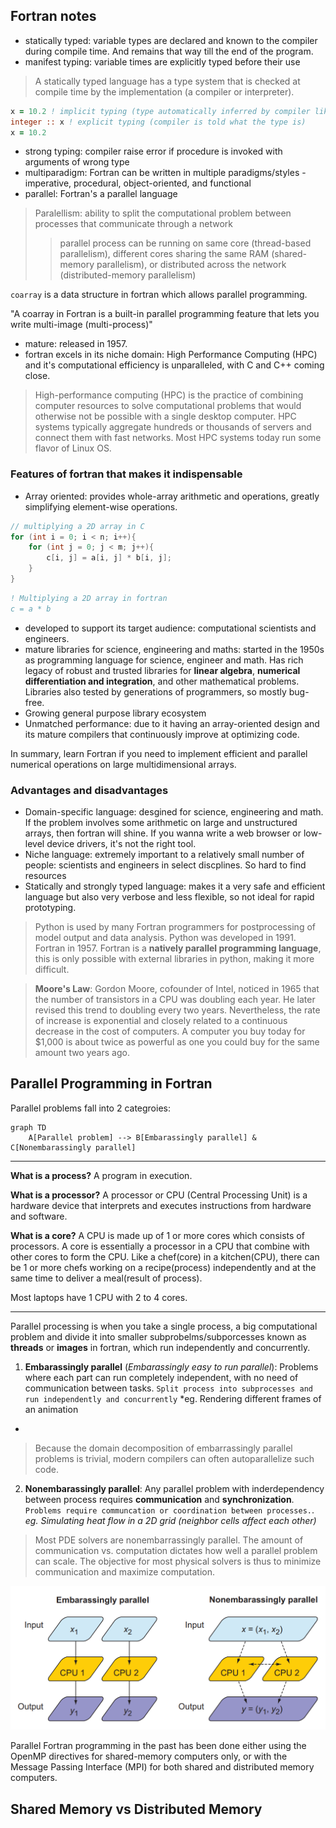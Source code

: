## Fortran notes

- statically typed: variable types are declared and known to the compiler during compile time. And remains that way till the end of the program.
- manifest typing: variable times are explicitly typed before their use 

> A statically typed language has a type system that is checked at compile time by the implementation (a compiler or interpreter).


```fortran
x = 10.2 ! implicit typing (type automatically inferred by compiler like in python)
integer :: x ! explicit typing (compiler is told what the type is)
x = 10.2 
```
- strong typing: compiler raise error if procedure is invoked with arguments of wrong type
- multiparadigm: Fortran can be written in multiple paradigms/styles - imperative, procedural, object-oriented, and functional
- parallel: Fortran's a parallel language
> Paralellism: ability to split the computational problem between processes that communicate through a network
> > parallel process can be running on same core (thread-based parallelism), different cores sharing the same RAM (shared-memory parallelism), or distributed across the network (distributed-memory parallelism)

`coarray` is a data structure in fortran which allows parallel programming.

"A coarray in Fortran is a built-in parallel programming feature that lets you write multi-image (multi-process)"

- mature: released in 1957.
- fortran excels in its niche domain: High Performance Computing (HPC) and it's computational efficiency is unparalleled, with C and C++ coming close.
> High-performance computing (HPC) is the practice of combining computer resources
to solve computational problems that would otherwise not be possible with a single
desktop computer. HPC systems typically aggregate hundreds or thousands of servers and connect them with fast networks. Most HPC systems today run some flavor
of Linux OS.

### Features of fortran that makes it indispensable

- Array oriented: provides whole-array arithmetic and operations, greatly simplifying element-wise operations.

```c
// multiplying a 2D array in C
for (int i = 0; i < n; i++){
    for (int j = 0; j < m; j++){
        c[i, j] = a[i, j] * b[i, j];
    }
}
```
```fortran
! Multiplying a 2D array in fortran
c = a * b
```
- developed to support its target audience: computational scientists and engineers.
- mature libraries for science, engineering and maths: started in the 1950s as programming language for science, engineer and math. Has rich legacy of robust and trusted libraries for **linear algebra**, **numerical differentiation and integration**, and other mathematical problems. Libraries also tested by generations of programmers, so mostly bug-free.
- Growing general purpose library ecosystem
- Unmatched performance: due to it having an array-oriented design and its mature compilers that continuously improve at optimizing code.

In summary, learn Fortran if you need to implement efficient and parallel numerical
operations on large multidimensional arrays. 

### Advantages and disadvantages

- Domain-specific language: desgined for science, engineering and math. If the problem involves some arithmetic on large and unstructured arrays, then fortran will shine. If you wanna write a web browser or low-level device drivers, it's not the right tool.
- Niche language: extremely important to a relatively small number of people: scientists and engineers in select discplines. So hard to find resources
- Statically and strongly typed language: makes it a very safe and efficient language but also very verbose and less flexible, so not ideal for rapid prototyping.

> Python is used by many Fortran programmers for postprocessing of model output and data analysis. Python was developed in 1991. Fortran in 1957.
> Fortran is a **natively parallel programming language**, this is only possible with external libraries in python, making it more difficult.

> **Moore's Law**:
> Gordon Moore, cofounder of Intel, noticed in 1965 that the number of transistors
in a CPU was doubling each year. He later revised this trend to doubling every two
years. Nevertheless, the rate of increase is exponential and closely related to a
continuous decrease in the cost of computers. A computer you buy today for
$1,000 is about twice as powerful as one you could buy for the same amount two
years ago.

## Parallel Programming in Fortran

Parallel problems fall into 2 categroies:

```mermaid
graph TD
    A[Parallel problem] --> B[Embarassingly parallel] & C[Nonembarassingly parallel]
```
---
**What is a process?** A program in execution. 

**What is a processor?** A processor or CPU (Central Processing Unit) is a hardware device that interprets and executes instructions from hardware and software.

**What is a core?** A CPU is made up of 1 or more cores which consists of processors. A core is essentially a processor in a CPU that combine with other cores to form the CPU. Like a chef(core) in a kitchen(CPU), there can be 1 or more chefs working on a recipe(process) independently and at the same time to deliver a meal(result of process).

Most laptops have 1 CPU with 2 to 4 cores.

---
Parallel processing is when you take a single process, a big computational problem and divide it into smaller subprobelms/subporcesses known as **threads** or **images** in fortran, which run independently and concurrently.

1. **Embarassingly parallel** (*Embarassingly easy to run parallel*): Problems where each part can run completely independent, with no need of communication between tasks. `Split process into subprocesses and run independently and concurrently` *eg. Rendering different frames of an animation
*
>  Because the domain decomposition of embarrassingly parallel problems is trivial, modern compilers can often autoparallelize such code.

2. **Nonembarassingly parallel**: Any parallel problem with inderdependency between process requires **communication** and **synchronization**. `Problems require communcation or coordination between processes.`. *eg. Simulating heat flow in a 2D grid (neighbor cells affect each other)*
   
>  Most PDE solvers are nonembarrassingly parallel. The amount of communication vs. computation dictates how well a parallel
problem can scale. The objective for most physical solvers is thus to minimize communication and maximize computation.

![Categories of parallel problem](./notes/assets/parallel_problems.png)

Parallel Fortran programming in the past has been done either using the OpenMP directives for shared-memory computers only, or with the Message Passing Interface (MPI) for both shared and distributed memory computers.

## Shared Memory vs Distributed Memory

